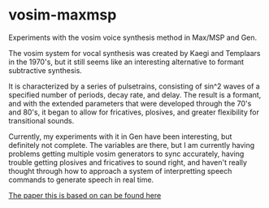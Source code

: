 # vosim-maxmsp
Experiments with the vosim voice synthesis method in Max/MSP and Gen.

The vosim system for vocal synthesis was created by Kaegi and Templaars in the 1970's, but it still seems like an interesting alternative to formant subtractive synthesis. 

It is characterized by a series of pulsetrains, consisting of sin^2 waves of a specified number of periods, decay rate, and delay. The result is a formant, and with the extended parameters that were developed through the 70's and 80's, it began to allow for fricatives, plosives, and greater flexibility for transitional sounds. 

Currently, my experiments with it in Gen have been interesting, but definitely not complete. The variables are there, but I am currently having problems getting multiple vosim generators to sync accurately, having trouble getting plosives and fricatives to sound right, and haven't really thought through how to approach a system of interpretting speech commands to generate speech in real time. 

[The paper this is based on can be found here](https://www.kaegi.nl/vosim/docs/JAES-1978.pdf)
